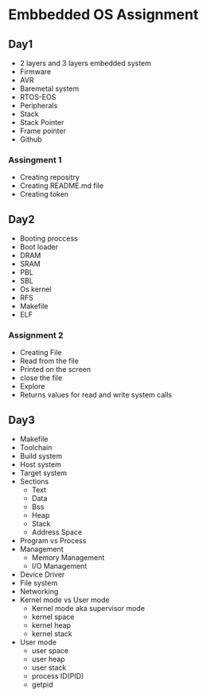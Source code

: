 # Embbedded OS Assignment

## Day1
- 2 layers and 3 layers embedded system
- Firmware
- AVR
- Baremetal system
- RTOS-EOS
- Peripherals
- Stack
- Stack Pointer 
- Frame pointer
- Github

### Assingment 1
- Creating repositry
- Creating README.md file
- Creating token

## Day2
- Booting proccess 
- Boot loader
- DRAM
- SRAM
- PBL
- SBL
- Os kernel
- RFS
- Makefile
- ELF


### Assignment 2
- Creating File
- Read from the file
- Printed on the screen
- close the file 
- Explore
- Returns values for read and write system calls

## Day3
- Makefile
- Toolchain
- Build system
- Host system
- Target system 
- Sections
    - Text
    - Data 
    - Bss
    - Heap
    - Stack 
    - Address Space
- Program vs Process
- Management
    - Memory Management
    - I/O Management
- Device Driver
- File system
- Networking
- Kernel mode vs User mode
    - Kernel mode aka supervisor mode
    - kernel space
    - kernel heap
    - kernel stack
- User mode 
    - user space
    - user heap
    - user stack
    - process ID(PID)
    - getpid 
    